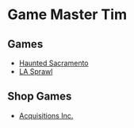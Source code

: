 # Game Master Tim
## Games
- [Haunted Sacramento](https://gmtim.github.io/HauntedSacramento/#!index.md)
- [LA Sprawl](https://gmtim.github.io/SprawlLAGame/)

## Shop Games
- [Acquisitions Inc.](https://gmtim.github.io/AcquisitionsInc/)
